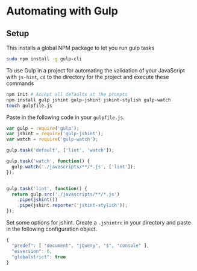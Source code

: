 # Automating with Gulp

## Setup

This installs a global NPM package to let you run gulp tasks

```bash
sudo npm install -g gulp-cli
```

To use Gulp in a project for automating the validation of your JavaScript with `js-hint`, `cd` to the directory for the project and execute these commands

```bash
npm init # Accept all defaults at the prompts
npm install gulp jshint gulp-jshint jshint-stylish gulp-watch
touch gulpfile.js
```

Paste in the following code in your `gulpfile.js`.

```js
var gulp = require('gulp');
var jshint = require('gulp-jshint');
var watch = require('gulp-watch');

gulp.task('default', ['lint', 'watch']);

gulp.task('watch', function() {
  gulp.watch('./javascripts/**/*.js', ['lint']);
});


gulp.task('lint', function() {
  return gulp.src('./javascripts/**/*.js')
    .pipe(jshint())
    .pipe(jshint.reporter('jshint-stylish'));
});
```

Set some options for jshint. Create a `.jshintrc` in your directory and paste in the following configuration object.

```js
{
  "predef": [ "document", "jQuery", "$", "console" ],
  "esversion": 6,
  "globalstrict": true
}
```